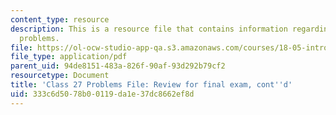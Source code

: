 ```yaml
---
content_type: resource
description: This is a resource file that contains information regarding class 27
  problems.
file: https://ol-ocw-studio-app-qa.s3.amazonaws.com/courses/18-05-introduction-to-probability-and-statistics-spring-2014/333c6d5078b00119da1e37dc8662ef8d_MIT18_05S14_class27-prob.pdf
file_type: application/pdf
parent_uid: 94de8151-483a-826f-90af-93d292b79cf2
resourcetype: Document
title: 'Class 27 Problems File: Review for final exam, cont''d'
uid: 333c6d50-78b0-0119-da1e-37dc8662ef8d
---
```

